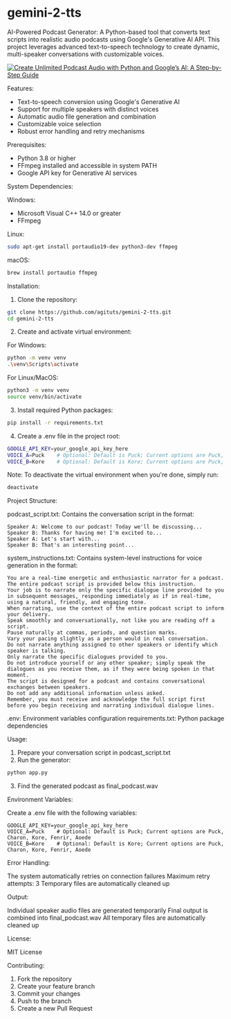 # gemini-2-tts

AI-Powered Podcast Generator: A Python-based tool that converts text scripts into realistic audio podcasts using Google's Generative AI API. This project leverages advanced text-to-speech technology to create dynamic, multi-speaker conversations with customizable voices.

[![Create Unlimited Podcast Audio with Python and Google’s AI: A Step-by-Step Guide](https://img.youtube.com/vi/cu-56pBQSEM/maxresdefault.jpg)](https://www.youtube.com/watch?v=cu-56pBQSEM)

Features:

- Text-to-speech conversion using Google's Generative AI
- Support for multiple speakers with distinct voices
- Automatic audio file generation and combination
- Customizable voice selection
- Robust error handling and retry mechanisms
  
Prerequisites:

- Python 3.8 or higher
- FFmpeg installed and accessible in system PATH
- Google API key for Generative AI services
  
System Dependencies:

Windows:

- Microsoft Visual C++ 14.0 or greater
- FFmpeg
  
Linux:

```bash
sudo apt-get install portaudio19-dev python3-dev ffmpeg
```

macOS:

```bash
brew install portaudio ffmpeg
```

Installation:

1) Clone the repository:
```bash
git clone https://github.com/agituts/gemini-2-tts.git
cd gemini-2-tts
```
2) Create and activate virtual environment:

For Windows:
```bash
python -m venv venv
.\venv\Scripts\activate
```
For Linux/MacOS:
```bash
python3 -m venv venv
source venv/bin/activate
```
3) Install required Python packages:
```bash
pip install -r requirements.txt
```
4) Create a .env file in the project root:
```bash
GOOGLE_API_KEY=your_google_api_key_here
VOICE_A=Puck    # Optional: Default is Puck; Current options are Puck, Charon, Kore, Fenrir, Aoede
VOICE_B=Kore    # Optional: Default is Kore; Current options are Puck, Charon, Kore, Fenrir, Aoede
```
Note: To deactivate the virtual environment when you're done, simply run:
```bash
deactivate
```

Project Structure:

  podcast_script.txt: Contains the conversation script in the format:
```text
Speaker A: Welcome to our podcast! Today we'll be discussing...
Speaker B: Thanks for having me! I'm excited to...
Speaker A: Let's start with...
Speaker B: That's an interesting point...
```
  system_instructions.txt: Contains system-level instructions for voice generation in the format:
```text
You are a real-time energetic and enthusiastic narrator for a podcast.
The entire podcast script is provided below this instruction.
Your job is to narrate only the specific dialogue line provided to you in subsequent messages, responding immediately as if in real-time, using a natural, friendly, and engaging tone.
When narrating, use the context of the entire podcast script to inform your delivery.
Speak smoothly and conversationally, not like you are reading off a script.
Pause naturally at commas, periods, and question marks.
Vary your pacing slightly as a person would in real conversation.
Do not narrate anything assigned to other speakers or identify which speaker is talking.
Only narrate the specific dialogues provided to you.
Do not introduce yourself or any other speaker; simply speak the dialogues as you receive them, as if they were being spoken in that moment.
The script is designed for a podcast and contains conversational exchanges between speakers.
Do not add any additional information unless asked.
Remember, you must receive and acknowledge the full script first before you begin receiving and narrating individual dialogue lines.
```
  .env: Environment variables configuration
  requirements.txt: Python package dependencies

Usage:

1) Prepare your conversation script in podcast_script.txt
2) Run the generator:
```bash
python app.py
```
3) Find the generated podcast as final_podcast.wav

Environment Variables:

Create a .env file with the following variables:
```text
GOOGLE_API_KEY=your_google_api_key_here
VOICE_A=Puck    # Optional: Default is Puck; Current options are Puck, Charon, Kore, Fenrir, Aoede
VOICE_B=Kore    # Optional: Default is Kore; Current options are Puck, Charon, Kore, Fenrir, Aoede
```

Error Handling:

  The system automatically retries on connection failures
  Maximum retry attempts: 3
  Temporary files are automatically cleaned up
  
Output:

  Individual speaker audio files are generated temporarily
  Final output is combined into final_podcast.wav
  All temporary files are automatically cleaned up
  
License:

MIT License

Contributing:

1) Fork the repository
2) Create your feature branch
3) Commit your changes
4) Push to the branch
5) Create a new Pull Request
